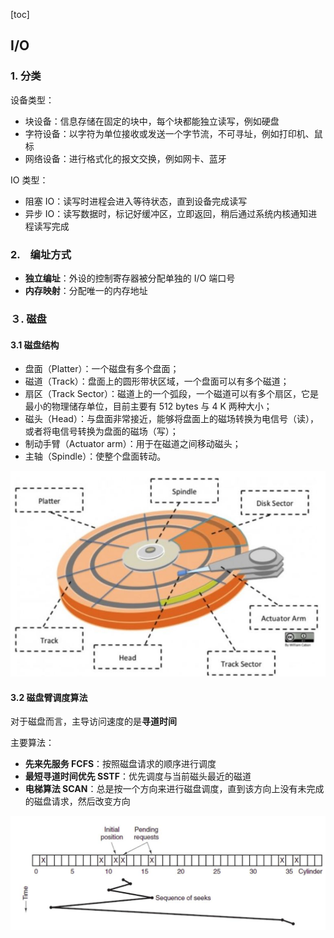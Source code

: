 [toc]

## I/O

### 1. 分类

设备类型：

- 块设备：信息存储在固定的块中，每个块都能独立读写，例如硬盘
- 字符设备：以字符为单位接收或发送一个字节流，不可寻址，例如打印机、鼠标
- 网络设备：进行格式化的报文交换，例如网卡、蓝牙

IO 类型：

- 阻塞 IO：读写时进程会进入等待状态，直到设备完成读写
- 异步 IO：读写数据时，标记好缓冲区，立即返回，稍后通过系统内核通知进程读写完成

### 2.　编址方式

- **独立编址**：外设的控制寄存器被分配单独的 I/O 端口号
- **内存映射**：分配唯一的内存地址

### ３. 磁盘

#### 3.1 磁盘结构

- 盘面（Platter）：一个磁盘有多个盘面；
- 磁道（Track）：盘面上的圆形带状区域，一个盘面可以有多个磁道；
- 扇区（Track Sector）：磁道上的一个弧段，一个磁道可以有多个扇区，它是最小的物理储存单位，目前主要有 512 bytes 与 4 K 两种大小；
- 磁头（Head）：与盘面非常接近，能够将盘面上的磁场转换为电信号（读），或者将电信号转换为盘面的磁场（写）；
- 制动手臂（Actuator arm）：用于在磁道之间移动磁头；
- 主轴（Spindle）：使整个盘面转动。

<img src="img/磁盘.jpg" style="zoom:70%"/>

#### 3.2 磁盘臂调度算法

对于磁盘而言，主导访问速度的是**寻道时间**

主要算法：

- **先来先服务 FCFS**：按照磁盘请求的顺序进行调度
- **最短寻道时间优先 SSTF**：优先调度与当前磁头最近的磁道
- **电梯算法 SCAN**：总是按一个方向来进行磁盘调度，直到该方向上没有未完成的磁盘请求，然后改变方向

![avatar](img/电梯算法.jpg)

